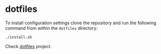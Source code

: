 dotfiles
========

To install configuration settings clone the repository and run the following command from within the `dotfiles` directory:

    ./install.sh

Check [dotfiles](https://github.com/mathiasbynens/dotfiles) project.
